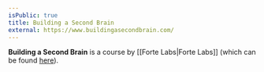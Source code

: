 ```yaml
---
isPublic: true
title: Building a Second Brain
external: https://www.buildingasecondbrain.com/
---
```


**Building a Second Brain** is a course by [[Forte Labs|Forte Labs]] (which can be found [here](https://www.buildingasecondbrain.com/)).